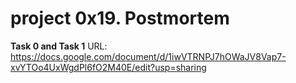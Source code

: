 # project 0x19. Postmortem
**Task 0 and Task 1**
	URL: https://docs.google.com/document/d/1iwVTRNPJ7hOWaJV8Vap7-xvYTOo4UxWgdPl6fO2M40E/edit?usp=sharing
